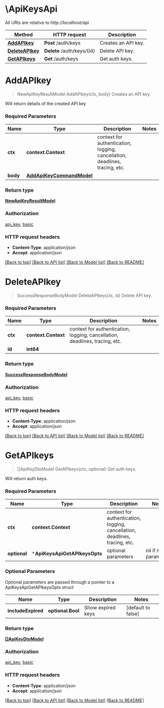 # \ApiKeysApi

All URIs are relative to *http://localhost/api*

Method | HTTP request | Description
------------- | ------------- | -------------
[**AddAPIkey**](ApiKeysApi.md#AddAPIkey) | **Post** /auth/keys | Creates an API key.
[**DeleteAPIkey**](ApiKeysApi.md#DeleteAPIkey) | **Delete** /auth/keys/{id} | Delete API key.
[**GetAPIkeys**](ApiKeysApi.md#GetAPIkeys) | **Get** /auth/keys | Get auth keys.


# **AddAPIkey**
> NewApiKeyResultModel AddAPIkey(ctx, body)
Creates an API key.

Will return details of the created API key

### Required Parameters

Name | Type | Description  | Notes
------------- | ------------- | ------------- | -------------
 **ctx** | **context.Context** | context for authentication, logging, cancellation, deadlines, tracing, etc.
  **body** | [**AddApiKeyCommandModel**](AddApiKeyCommandModel.md)|  | 

### Return type

[**NewApiKeyResultModel**](NewApiKeyResult.md)

### Authorization

[api_key](../README.md#api_key), [basic](../README.md#basic)

### HTTP request headers

 - **Content-Type**: application/json
 - **Accept**: application/json

[[Back to top]](#) [[Back to API list]](../README.md#documentation-for-api-endpoints) [[Back to Model list]](../README.md#documentation-for-models) [[Back to README]](../README.md)

# **DeleteAPIkey**
> SuccessResponseBodyModel DeleteAPIkey(ctx, id)
Delete API key.

### Required Parameters

Name | Type | Description  | Notes
------------- | ------------- | ------------- | -------------
 **ctx** | **context.Context** | context for authentication, logging, cancellation, deadlines, tracing, etc.
  **id** | **int64**|  | 

### Return type

[**SuccessResponseBodyModel**](SuccessResponseBody.md)

### Authorization

[api_key](../README.md#api_key), [basic](../README.md#basic)

### HTTP request headers

 - **Content-Type**: application/json
 - **Accept**: application/json

[[Back to top]](#) [[Back to API list]](../README.md#documentation-for-api-endpoints) [[Back to Model list]](../README.md#documentation-for-models) [[Back to README]](../README.md)

# **GetAPIkeys**
> []ApiKeyDtoModel GetAPIkeys(ctx, optional)
Get auth keys.

Will return auth keys.

### Required Parameters

Name | Type | Description  | Notes
------------- | ------------- | ------------- | -------------
 **ctx** | **context.Context** | context for authentication, logging, cancellation, deadlines, tracing, etc.
 **optional** | ***ApiKeysApiGetAPIkeysOpts** | optional parameters | nil if no parameters

### Optional Parameters
Optional parameters are passed through a pointer to a ApiKeysApiGetAPIkeysOpts struct

Name | Type | Description  | Notes
------------- | ------------- | ------------- | -------------
 **includeExpired** | **optional.Bool**| Show expired keys | [default to false]

### Return type

[**[]ApiKeyDtoModel**](ApiKeyDTO.md)

### Authorization

[api_key](../README.md#api_key), [basic](../README.md#basic)

### HTTP request headers

 - **Content-Type**: application/json
 - **Accept**: application/json

[[Back to top]](#) [[Back to API list]](../README.md#documentation-for-api-endpoints) [[Back to Model list]](../README.md#documentation-for-models) [[Back to README]](../README.md)

